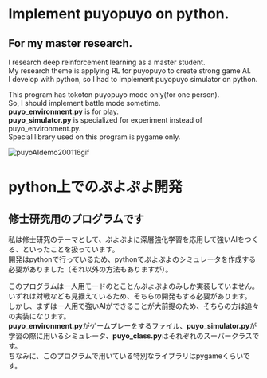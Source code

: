 # Implement puyopuyo on python.  

## For my master research.  

I research deep reinforcement learning as a master student.  
My research theme is applying RL for puyopuyo to create strong game AI.  
I develop with python, so I had to implement puyopuyo simulator on python.  

This program has tokoton puyopuyo mode only(for one person).  
So, I should implement battle mode sometime.  
**puyo_environment.py** is for play.  
**puyo_simulator.py** is specialized for experiment instead of puyo_environment.py.  
Special library used on this program is pygame only.  

![puyoAIdemo200116gif](https://user-images.githubusercontent.com/51912962/74588418-a9ca7180-503f-11ea-9864-b0723a8152b7.gif)

# python上でのぷよぷよ開発

## 修士研究用のプログラムです

私は修士研究のテーマとして、ぷよぷよに深層強化学習を応用して強いAIをつくる、といったことを扱っています。  
開発はpythonで行っているため、pythonでぷよぷよのシミュレータを作成する必要がありました（それ以外の方法もありますが）。  

このプログラムは一人用モードのとことんぷよぷよのみしか実装していません。  
いずれは対戦なども見据えているため、そちらの開発もする必要があります。  
しかし、まずは一人用で強いAIができることが大前提のため、そちらの方は追々の実装になります。  
**puyo_environment.py**がゲームプレーをするファイル、**puyo_simulator.py**が学習の際に用いるシミュレータ、**puyo_class.py**はそれぞれのスーパークラスです。  
ちなみに、このプログラムで用いている特別なライブラリはpygameくらいです。  

